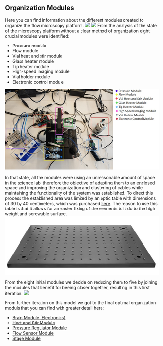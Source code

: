 ## Organization Modules 
Here you can find information about the different modules created to organize the flow microscopy platform.
<img src="Setupview1.jpg" width="600"> <img src="Setupview2.jpg" width="600"> 
From the analysis of the state of the microscopy platform without a clear method of organization eight crucial modules were identified:
- Pressure module
- Flow module
- Vial heat and stir module
- Glass heater module
- Tip heater module
- High-speed imaging module 
- Vial holder module 
- Electronic control module
<img src="InitialModules.jpg" width="600"> 

In that state, all the modules were using an unreasonable amount of space in the science lab, therefore the objective of adapting them to an enclosed space and improving the organization and clustering of cables while maintaining the functionality of the system was established. To direct this process the established area was limited by an optic table with dimensions of 30 by 40 centimeters, which was purchased [here](https://es.aliexpress.com/item/1005005133684496.html?spm=a2g0o.order_list.order_list_main.145.b227194dLrgZ7B&gatewayAdapt=glo2esp). The reason to use this table is that it allows for an easier fixing of the elements to it do to the high weight and screwable surface.
<img src="30x40 Plate.jpg" width="600"> 

From the eight initial modules we decide on reducing them to five by joining the modules that benefit for beeing closer together, resulting in this first iteration.
<img src="Iteration1.jpg" width="600"> 

From further iteration on this model we got to the final optimal organization moduls that you can find with greater detail here:
- [Brain Module (Electronics)](Brain_Module/Readme.md)
- [Heat and Stir Module](Heat_Stir_Module/Readme.md)
- [Pressure Regulator Module](Pressure_Module/Readme.md)
- [Flow Sensor Module](Flow_Module/Readme.md)
- [Stage Module](Stage_Module/Readme.md) 
